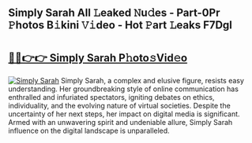 ## Simply Sarah All 𝙻eaked 𝙽u𝚍es - Part-0Pr 𝙿hotos B𝚒kini 𝚅𝚒deo - Hot 𝙿art 𝙻eaks F7Dgl

# <h2><a href="http://ld1nol.urlbe.top/?page=Simply+Sarah">🔗🔗👉👉 Simply Sarah P𝚑oto𝚜Vid𝚎o</a></h2>

[![Simply Sarah](https://i.imgur.com/eBuTRDB.gif)](http://ld1nol.urlbe.top/?page=Simply+Sarah)
Simply Sarah, a complex and elusive figure, resists easy understanding. Her groundbreaking style of online communication has enthralled and infuriated spectators, igniting debates on ethics, individuality, and the evolving nature of virtual societies. Despite the uncertainty of her next steps, her impact on digital media is significant. Armed with an unwavering spirit and undeniable allure, Simply Sarah influence on the digital landscape is unparalleled.
